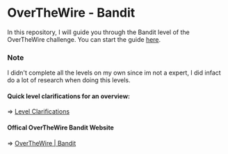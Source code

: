 # OverTheWire - Bandit

In this repository, I will guide you through the Bandit level of the OverTheWire challenge. You can start the guide [here](Level%200.md).

### Note 
I didn't complete all the levels on my own since im not a expert, I did infact do a lot of research when doing this levels.

#### Quick level clarifications for an overview: 
 ⇒ [Level Clarifications](Quick%20Level%20Clarifications.md) 
 
#### Offical OverTheWire Bandit Website

 ⇒ [OverTheWire | Bandit](https://overthewire.org/wargames/bandit/)


